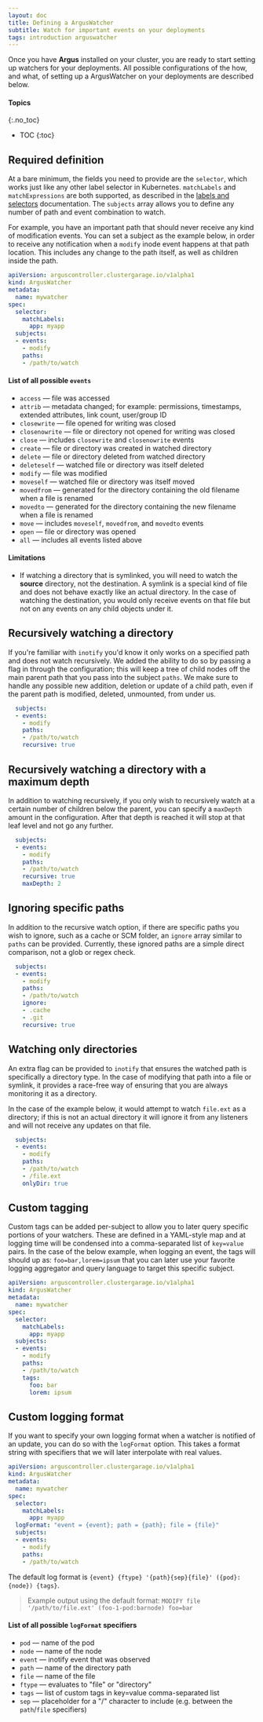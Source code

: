 ```yaml
---
layout: doc
title: Defining a ArgusWatcher
subtitle: Watch for important events on your deployments
tags: introduction arguswatcher
---
```


Once you have **Argus** installed on your cluster, you are ready to start
setting up watchers for your deployments. All possible configurations of the
how, and what, of setting up a ArgusWatcher on your deployments are described
below.

#### Topics
{:.no_toc}
* TOC
{:toc}

## Required definition

At a bare minimum, the fields you need to provide are the `selector`, which
works just like any other label selector in Kubernetes. `matchLabels` and
`matchExpressions` are both supported, as described in the [labels and
selectors](https://kubernetes.io/docs/concepts/overview/working-with-objects/labels)
documentation. The `subjects` array allows you to define any number of path and
event combination to watch.

For example, you have an important path that should never receive any kind of
modification events. You can set a subject as the example below, in order to
receive any notification when a `modify` inode event happens at that path
location. This includes any change to the path itself, as well as children
inside the path.

```yaml
apiVersion: arguscontroller.clustergarage.io/v1alpha1
kind: ArgusWatcher
metadata:
  name: mywatcher
spec:
  selector:
    matchLabels:
      app: myapp
  subjects:
  - events:
    - modify
    paths:
    - /path/to/watch
```

#### List of all possible `events`

- `access` &mdash; file was accessed
- `attrib` &mdash; metadata changed; for example: permissions, timestamps,
  extended attributes, link count, user/group ID
- `closewrite` &mdash; file opened for writing was closed
- `closenowrite` &mdash; file or directory not opened for writing was closed
- `close` &mdash; includes `closewrite` and `closenowrite` events
- `create` &mdash; file or directory was created in watched directory
- `delete` &mdash; file or directory deleted from watched directory
- `deleteself` &mdash; watched file or directory was itself deleted
- `modify` &mdash; file was modified
- `moveself` &mdash; watched file or directory was itself moved
- `movedfrom` &mdash; generated for the directory containing the old filename
  when a file is renamed
- `movedto` &mdash; generated for the directory containing the new filename
  when a file is renamed
- `move` &mdash; includes `moveself`, `movedfrom`, and `movedto` events
- `open` &mdash; file or directory was opened
- `all` &mdash; includes all events listed above

#### Limitations

- If watching a directory that is symlinked, you will need to watch the
  **source** directory, not the destination. A symlink is a special kind of
  file and does not behave exactly like an actual directory. In the case of
  watching the destination, you would only receive events on that file but not
  on any events on any child objects under it.

## Recursively watching a directory

If you're familiar with `inotify` you'd know it only works on a specified path
and does not watch recursively. We added the ability to do so by passing a flag
in through the configuration; this will keep a tree of child nodes off the main
parent path that you pass into the subject `paths`. We make sure to handle any
possible new addition, deletion or update of a child path, even if the parent
path is modified, deleted, unmounted, from under us.

```yaml
  subjects:
  - events:
    - modify
    paths:
    - /path/to/watch
    recursive: true
```

## Recursively watching a directory with a maximum depth

In addition to watching recursively, if you only wish to recursively watch at
a certain number of children below the parent, you can specify a `maxDepth`
amount in the configuration. After that depth is reached it will stop at that
leaf level and not go any further.

```yaml
  subjects:
  - events:
    - modify
    paths:
    - /path/to/watch
    recursive: true
    maxDepth: 2
```

## Ignoring specific paths

In addition to the recursive watch option, if there are specific paths you wish
to ignore, such as a cache or SCM folder, an `ignore` array similar to `paths`
can be provided. Currently, these ignored paths are a simple direct comparison,
not a glob or regex check.

```yaml
  subjects:
  - events:
    - modify
    paths:
    - /path/to/watch
    ignore:
    - .cache
    - .git
    recursive: true
```

## Watching only directories

An extra flag can be provided to `inotify` that ensures the watched path is
specifically a directory type. In the case of modifying that path into a file
or symlink, it provides a race-free way of ensuring that you are always
monitoring it as a directory.

In the case of the example below, it would attempt to watch `file.ext` as a
directory; if this is not an actual directory it will ignore it from any
listeners and will not receive any updates on that file.

```yaml
  subjects:
  - events:
    - modify
    paths:
    - /path/to/watch
    - /file.ext
    onlyDir: true
```

## Custom tagging

Custom tags can be added per-subject to allow you to later query specific
portions of your watchers. These are defined in a YAML-style map and at logging
time will be condensed into a comma-separated list of `key=value` pairs. In the
case of the below example, when logging an event, the tags will should up as:
`foo=bar,lorem=ipsum` that you can later use your favorite logging aggregator
and query language to target this specific subject.

```yaml
apiVersion: arguscontroller.clustergarage.io/v1alpha1
kind: ArgusWatcher
metadata:
  name: mywatcher
spec:
  selector:
    matchLabels:
      app: myapp
  subjects:
  - events:
    - modify
    paths:
    - /path/to/watch
    tags:
      foo: bar
      lorem: ipsum
```

## Custom logging format

If you want to specify your own logging format when a watcher is notified of an
update, you can do so with the `logFormat` option. This takes a format string
with specifiers that we will later interpolate with real values.

```yaml
apiVersion: arguscontroller.clustergarage.io/v1alpha1
kind: ArgusWatcher
metadata:
  name: mywatcher
spec:
  selector:
    matchLabels:
      app: myapp
  logFormat: "event = {event}; path = {path}; file = {file}"
  subjects:
  - events:
    - modify
    paths:
    - /path/to/watch
```

The default log format is `{event} {ftype} '{path}{sep}{file}' ({pod}:{node}) {tags}`.

> Example output using the default format:
`MODIFY file '/path/to/file.ext' (foo-1-pod:barnode) foo=bar`

#### List of all possible `logFormat` specifiers

- `pod` &mdash; name of the pod
- `node` &mdash; name of the node
- `event` &mdash; inotify event that was observed
- `path` &mdash; name of the directory path
- `file` &mdash; name of the file
- `ftype` &mdash; evaluates to "file" or "directory"
- `tags` &mdash; list of custom tags in key=value comma-separated list
- `sep` &mdash; placeholder for a "/" character to include (e.g. between the
`path`/`file` specifiers)

